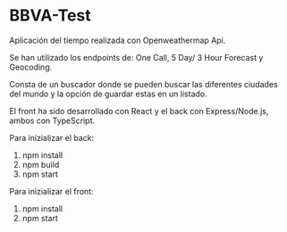# BBVA-Test

Aplicación del tiempo realizada con Openweathermap Api.

Se han utilizado los endpoints de: One Call, 5 Day/ 3 Hour Forecast y Geocoding.

Consta de un buscador donde se pueden buscar las diferentes ciudades del mundo y la opción de guardar estas en un listado.

El front ha sido desarrollado con React y el back con Express/Node.js, ambos con TypeScript.

Para inizializar el back:
  1. npm install
  2. npm build
  3. npm start

Para inizializar el front:
  1. npm install
  2. npm start

